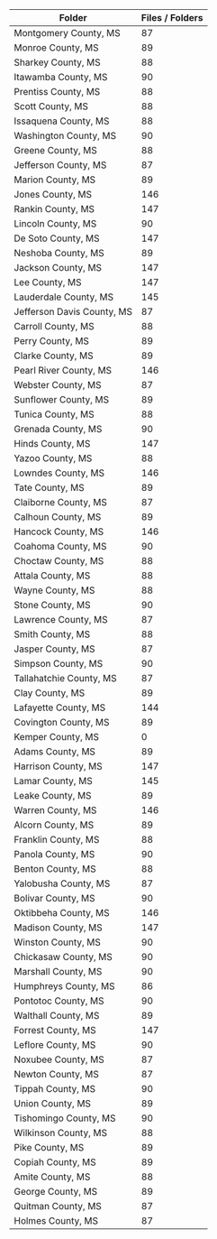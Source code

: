 | Folder                     |   Files / Folders |
|----------------------------|-------------------|
| Montgomery County, MS      |                87 |
| Monroe County, MS          |                89 |
| Sharkey County, MS         |                88 |
| Itawamba County, MS        |                90 |
| Prentiss County, MS        |                88 |
| Scott County, MS           |                88 |
| Issaquena County, MS       |                88 |
| Washington County, MS      |                90 |
| Greene County, MS          |                88 |
| Jefferson County, MS       |                87 |
| Marion County, MS          |                89 |
| Jones County, MS           |               146 |
| Rankin County, MS          |               147 |
| Lincoln County, MS         |                90 |
| De Soto County, MS         |               147 |
| Neshoba County, MS         |                89 |
| Jackson County, MS         |               147 |
| Lee County, MS             |               147 |
| Lauderdale County, MS      |               145 |
| Jefferson Davis County, MS |                87 |
| Carroll County, MS         |                88 |
| Perry County, MS           |                89 |
| Clarke County, MS          |                89 |
| Pearl River County, MS     |               146 |
| Webster County, MS         |                87 |
| Sunflower County, MS       |                89 |
| Tunica County, MS          |                88 |
| Grenada County, MS         |                90 |
| Hinds County, MS           |               147 |
| Yazoo County, MS           |                88 |
| Lowndes County, MS         |               146 |
| Tate County, MS            |                89 |
| Claiborne County, MS       |                87 |
| Calhoun County, MS         |                89 |
| Hancock County, MS         |               146 |
| Coahoma County, MS         |                90 |
| Choctaw County, MS         |                88 |
| Attala County, MS          |                88 |
| Wayne County, MS           |                88 |
| Stone County, MS           |                90 |
| Lawrence County, MS        |                87 |
| Smith County, MS           |                88 |
| Jasper County, MS          |                87 |
| Simpson County, MS         |                90 |
| Tallahatchie County, MS    |                87 |
| Clay County, MS            |                89 |
| Lafayette County, MS       |               144 |
| Covington County, MS       |                89 |
| Kemper County, MS          |                 0 |
| Adams County, MS           |                89 |
| Harrison County, MS        |               147 |
| Lamar County, MS           |               145 |
| Leake County, MS           |                89 |
| Warren County, MS          |               146 |
| Alcorn County, MS          |                89 |
| Franklin County, MS        |                88 |
| Panola County, MS          |                90 |
| Benton County, MS          |                88 |
| Yalobusha County, MS       |                87 |
| Bolivar County, MS         |                90 |
| Oktibbeha County, MS       |               146 |
| Madison County, MS         |               147 |
| Winston County, MS         |                90 |
| Chickasaw County, MS       |                90 |
| Marshall County, MS        |                90 |
| Humphreys County, MS       |                86 |
| Pontotoc County, MS        |                90 |
| Walthall County, MS        |                89 |
| Forrest County, MS         |               147 |
| Leflore County, MS         |                90 |
| Noxubee County, MS         |                87 |
| Newton County, MS          |                87 |
| Tippah County, MS          |                90 |
| Union County, MS           |                89 |
| Tishomingo County, MS      |                90 |
| Wilkinson County, MS       |                88 |
| Pike County, MS            |                89 |
| Copiah County, MS          |                89 |
| Amite County, MS           |                88 |
| George County, MS          |                89 |
| Quitman County, MS         |                87 |
| Holmes County, MS          |                87 |